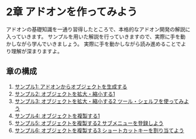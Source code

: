# 2章 アドオンを作ってみよう

アドオンの基礎知識を一通り習得したところで、本格的なアドオン開発の解説に入っていきます。
サンプルを用いた解説を行っていきますので、実際に手を動かしながら学んでいきましょう。
実際に手を動かしながら読み進めることでより理解が深まりますよ。

## 章の構成

1. [サンプル1: アドオンからオブジェクトを生成する](01_Sample_1_Create_object_from_Add-on.md)
2. [サンプル2: オブジェクトを拡大・縮小する1](02_Sample_2_Scaling_object_1.md)
3. [サンプル3: オブジェクトを拡大・縮小する2 ツール・シェルフを使ってみよう](03_Sample_3_Scaling_object_2.md)
4. [サンプル4: オブジェクトを複製する1](04_Sample_4_Replicate_object_1.md)
5. [サンプル5: オブジェクトを複製する2 サブメニューを登録しよう](05_Sample_5_Replicate_object_2.md)
6. [サンプル6: オブジェクトを複製する3 ショートカットキーを割り当てよう](06_Sample_6_Replicate_object_3.md)

